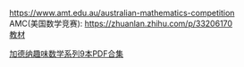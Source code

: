 https://www.amt.edu.au/australian-mathematics-competition  
AMC(美国数学竞赛): https://zhuanlan.zhihu.com/p/33206170  
[教材](https://zhuanlan.zhihu.com/p/28533204)  

[加德纳趣味数学系列9本PDF合集](https://www.xxurls.com/id/141244116225/url/hWA795124)  